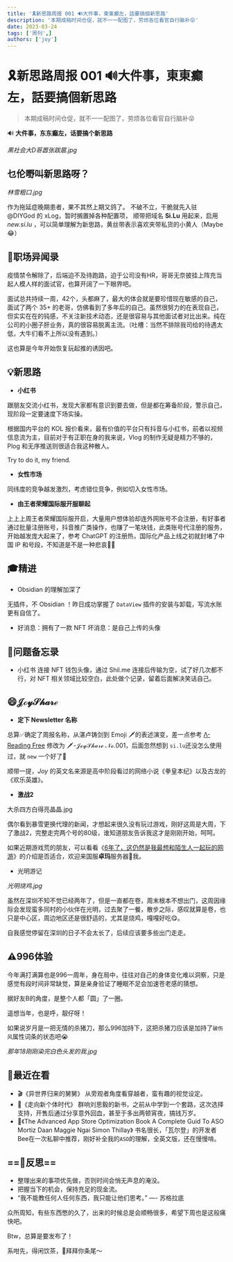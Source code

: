 ```yaml
---
title: '🎗️新思路周报 001 🔊大件事，東東癫左，話要搞個新思路'
description: '本期成稿时间仓促，就不一一配图了，劳烦各位看官自行脑补😝'
date: 2023-03-24
tags: ['周刊',]
authors: ['joy']
---
```


# 🎗️新思路周报 001 🔊大件事，東東癫左，話要搞個新思路
> 本期成稿时间仓促，就不一一配图了，劳烦各位看官自行脑补😝

🔊 **大件事，东东癫左，话要搞个新思路**

*黑社会大D哥嚣张跋扈.jpg*

## 乜伦嘢叫新思路呀？

*林雪粗口.jpg*

作为拖延症晚期患者，果不其然上期又鸽了。
不破不立，干脆就先入驻 @DIYGod 的 xLog，暂时搁置掉各种配置项，
顺带把域名 **Si.Lu** 用起来，启用 *new.si.lu* ，可以简单理解为新思路，黄丝带表示喜欢夹带私货的小黄人（Maybe😂）

## 👔职场异闻录

疫情禁令解除了，后端迫不及待跑路，迫于公司没有HR，哥哥无奈披挂上阵充当起人模人样的面试官，也算开阔了一下眼界吧。

面试总共持续一周，42个，头都麻了，最大的体会就是要珍惜现在敏感的自己，面试了两个 35+ 的老哥，仿佛看到了多年后的自己。虽然很努力的在表现自己，但实实在在的钝感，不关注新技术动态，还是很容易与其他面试者对比出来。纯在公司的小圈子肝业务，真的很容易脱离主流。（吐槽：当然不排除我司给的待遇太低，大牛们看不上所以没有遇到。）

这也算是今年开始恢复玩起推的诱因吧。

## 💡新思路
- **小红书**

跟朋友交流小红书，发现大家都有意识到要去做，但是都在筹备阶段，警示自己，现阶段一定要速度下场实操。

根据国内平台的 KOL 报价看来，最有价值的平台只有抖音与小红书，前者以视频信息流为主，目前对于有正职在身的我来说，Vlog 的制作无疑是精力不够的，Plog 和无序推送则很适合我这种散人。

Try to do it, my friend.

- **女性市场**

同纬度的竞争越发激烈，考虑错位竞争，例如切入女性市场。

- **由王者荣耀国际服开服聊起**

上上上周王者荣耀国际服开启，大量用户想体验却连外网账号不会注册，有好事者通过批量注册账号，抖音推广类操作，也赚了一笔块钱，此类账号代注册的服务，开始越发庞大起来了，参考 ChatGPT 的注册热，国际化产品上线之初就封堵了中国 IP 和号段，不知道是不是一种悲哀😮‍💨

## 🎓精进
- Obsidian 的理解加深了

无插件，不 Obsidian ！昨日成功掌握了 `DataView` 插件的安装与卸载，写流水账更有自信了。

- 好消息：拥有了一款 NFT
坏消息：是自己上传的头像

## 📕问题备忘录
- 小红书 连接 NFT 钱包头像，通过 Shil.me 连接后传输为空，试了好几次都不行，对 NFT 相关领域比较空白，此处做个记录，留着后面解决笑话自己。

## 😄𝒥ℴ𝓎𝒮𝒽𝒶𝓇ℯ

- **定下 Newsletter 名称** 

总算✅确定了周报名称，从湛卢铸剑到 Emoji 🗡️的表述演变，差一点参考 [Λ-Reading Free](https://rizime.substack.com/p/182f?publication_id=35920&post_id=109399706&isFreemail=true) 修改为 🗡️-𝒥ℴ𝓎𝒮𝒽𝒶𝓇ℯ 𝒩ℴ.001，后面忽然想到 `si.lu`还没怎么使用过，就 `new` 一个好了🤘

顺带一提，*Joy* 的英文名来源是高中阶段看过的网络小说《拳皇本纪》以及古龙的《欢乐英雄》。

- **激战2**

大杀四方白得亮晶晶.jpg

偶尔看到暴雪更换代理的新闻，才想起来很久没有玩过游戏，刚好这周是大周，下了激战2，完整走完两个号的80级，谁知道朋友告诉我这才是刚刚开始，呵呵。

如果近期游戏荒的朋友，可以看看《[6年了，这仍然是我最想和陌生人一起玩的网游](https://www.yystv.cn/p/6680)》的介绍是否适合，欢迎来国服**卓玛**服务器🔪我。

- 光明游记

*光明烧鸡.jpg*

虽然在深圳不知不觉已经两年了，但是一直都在卷，周末根本不想出门，这周因缘际会发现蛮多同村的小伙伴在光明，过去聚了一餐，散步之际，感叹就算是卷，也只是中心区，周边地区还是很舒适的，尤其是烧鸡，嘎嘎好吃😋。

自我感觉停留在深圳的日子不会太长了，后续应该要多些出门走走。

## ⚠️996体验
今年满打满算也是996一周年，身在局中，往往对自己的身体变化难以洞察，只是感觉有段时间非常缺觉，算是亲身验证了睡眠不足会加速苍老感的猜想。

据好友B的角度，是整个人都「圆」了一圈。

遥想当年，也是呼，靓仔呀！

如果说岁月是一把无情的杀猪刀，那么996加持下，这把杀猪刀应该是加持了`破伤风`属性词条的状态吧😭

*那年18刚刚染完白色头发的我.jpg*

## 👀最近在看
- 🎬《异世界归来的舅舅》
从旁观者角度看穿越者，蛮有趣的视觉设定。
- 📖《走向新个体时代》
群响刘思毅的新书，之前从中学到一个套路，这次选择支持，开售后通过分享意外回血，甚至于多出两顿宵夜，搞钱万岁。
- 📖《The Advanced App Store Optimization Book A Complete Guid To ASO Mortiz Daan Maggie Ngai Simon Thillay》
书名很长，「瓦尔登」的开发者Bee在一次私聊中推荐，刚好补全我的`ASO`的理解，全英文版，还在慢慢啃。

## ==🤔反思==
- 整理出来的事项优先做，否则时间会悄无声息的淹没。
- 把握当下的机会，保持充足的现金流。
- “我不能教任何人任何东西，我只能让他们思考。” —- 苏格拉底

众所周知，有些东西憋的久了，出来的时候总是会顺畅很多，希望下周也是这般痛快吧。

Btw，总算是要发布了！

系咁先，得闲饮茶，👋拜拜你条尾～